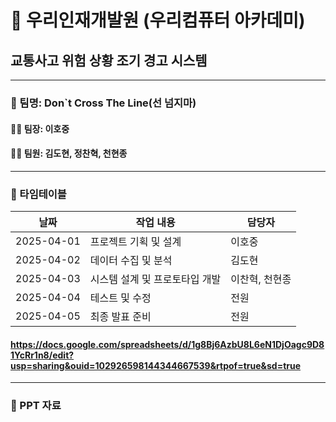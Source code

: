 # 🌟 우리인재개발원 (우리컴퓨터 아카데미)
## 교통사고 위험 상황 조기 경고 시스템

---

### 👥 팀명: Don`t Cross The Line(선 넘지마)

#### 👨‍💼 팀장: 이호중  
#### 👩‍💻 팀원: 김도현, 정찬혁, 천현종

---

### 📅 타임테이블
| 날짜       | 작업 내용               | 담당자      |
|------------|-------------------------|-------------|
| 2025-04-01 | 프로젝트 기획 및 설계    | 이호중      |
| 2025-04-02 | 데이터 수집 및 분석      | 김도현      |
| 2025-04-03 | 시스템 설계 및 프로토타입 개발 | 이찬혁, 천현종 |
| 2025-04-04 | 테스트 및 수정          | 전원        |
| 2025-04-05 | 최종 발표 준비           | 전원        |

#### https://docs.google.com/spreadsheets/d/1g8Bj6AzbU8L6eN1DjOagc9D81YcRr1n8/edit?usp=sharing&ouid=102926598144344667539&rtpof=true&sd=true
---

### 📂 PPT 자료


